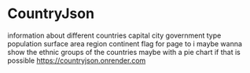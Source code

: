 # CountryJson
information about different countries
capital city
government type
population
surface area
region
continent
flag
for page to i maybe wanna show the ethnic groups of the countries maybe with a pie chart if that is possible
https://countryjson.onrender.com
